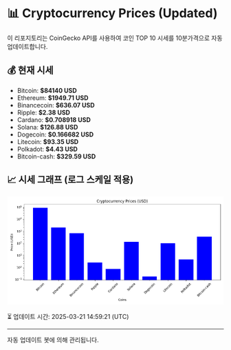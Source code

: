 
# 📊 Cryptocurrency Prices (Updated)

이 리포지토리는 CoinGecko API를 사용하여 코인 TOP 10 시세를 10분가격으로 자동 업데이트합니다.

## 💰 현재 시세
- Bitcoin: **$84140 USD**
- Ethereum: **$1949.71 USD**
- Binancecoin: **$636.07 USD**
- Ripple: **$2.38 USD**
- Cardano: **$0.708918 USD**
- Solana: **$126.88 USD**
- Dogecoin: **$0.166682 USD**
- Litecoin: **$93.35 USD**
- Polkadot: **$4.43 USD**
- Bitcoin-cash: **$329.59 USD**

## 📈 시세 그래프 (로그 스케일 적용)
![Crypto Prices](crypto_prices.png)

⏳ 업데이트 시간: 2025-03-21 14:59:21 (UTC)

---
자동 업데이트 봇에 의해 관리됩니다.
